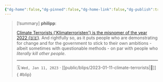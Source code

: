 ```yaml
---
{"dg-home":false,"dg-pinned":false,"dg-home-link":false,"dg-publish":true,"type":"blip","created-date":"2023-01-11T00:00:00","disabled rules":["yaml-title","yaml-title-alias","file-name-heading"],"title":"philipp @ 2023-01-11","dg-permalink":"2023/01/11/climate-terrorists/","updated-date":"2025-04-30T22:27:37","dg-path":"blips/2023-01-11-climate-terrorists.md","permalink":"/2023/01/11/climate-terrorists/","dgPassFrontmatter":true,"created":"2023-01-11T00:00:00","updated":"2025-04-30T22:27:37"}
---
```


> [!summary] **philipp**:
>
> [Climate Terrorists ('Klimaterroristen') is the misnomer of the year 2022 (🇩🇪)](https://www.tagesschau.de/inland/unwort-2022-101.html). And rightfully so, as it puts people who are demonstrating for change and for the government to stick to their own ambitions - albeit sometimes with questionable methods - on par with people who _literally kill other people_.
> - - -
>
> 🗓️ `Wed, Jan 11, 2023` · [[public/blips/2023-01-11-climate-terrorists\|🔗]]
{ #blip}

